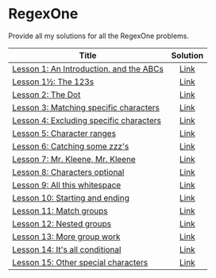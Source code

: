 # RegexOne

Provide all my solutions for all the RegexOne problems.

| Title                                                                                       |                                     Solution                                     |
| ------------------------------------------------------------------------------------------- | :------------------------------------------------------------------------------: |
| [Lesson 1: An Introduction, and the ABCs](https://regexone.com/lesson/introduction_abcs)    | [Link](https://github.com/hungthai1401/regexone/blob/main/lessons/lesson_1_0.md) |
| [Lesson 1½: The 123s](https://regexone.com/lesson/letters_and_digits)                       | [Link](https://github.com/hungthai1401/regexone/blob/main/lessons/lesson_1_1.md) |
| [Lesson 2: The Dot](https://regexone.com/lesson/wildcards_dot)                              |  [Link](https://github.com/hungthai1401/regexone/blob/main/lessons/lesson_2.md)  |
| [Lesson 3: Matching specific characters](https://regexone.com/lesson/matching_characters)   |  [Link](https://github.com/hungthai1401/regexone/blob/main/lessons/lesson_3.md)  |
| [Lesson 4: Excluding specific characters](https://regexone.com/lesson/excluding_characters) |  [Link](https://github.com/hungthai1401/regexone/blob/main/lessons/lesson_4.md)  |
| [Lesson 5: Character ranges](https://regexone.com/lesson/character_ranges)                  |  [Link](https://github.com/hungthai1401/regexone/blob/main/lessons/lesson_5.md)  |
| [Lesson 6: Catching some zzz's](https://regexone.com/lesson/repeating_characters)           |  [Link](https://github.com/hungthai1401/regexone/blob/main/lessons/lesson_6.md)  |
| [Lesson 7: Mr. Kleene, Mr. Kleene](https://regexone.com/lesson/kleene_operators)            |  [Link](https://github.com/hungthai1401/regexone/blob/main/lessons/lesson_7.md)  |
| [Lesson 8: Characters optional](https://regexone.com/lesson/optional_characters)            |  [Link](https://github.com/hungthai1401/regexone/blob/main/lessons/lesson_8.md)  |
| [Lesson 9: All this whitespace](https://regexone.com/lesson/whitespaces)                    |  [Link](https://github.com/hungthai1401/regexone/blob/main/lessons/lesson_9.md)  |
| [Lesson 10: Starting and ending](https://regexone.com/lesson/line_beginning_end)            | [Link](https://github.com/hungthai1401/regexone/blob/main/lessons/lesson_10.md)  |
| [Lesson 11: Match groups](https://regexone.com/lesson/capturing_groups)                     | [Link](https://github.com/hungthai1401/regexone/blob/main/lessons/lesson_11.md)  |
| [Lesson 12: Nested groups](https://regexone.com/lesson/nested_groups)                       | [Link](https://github.com/hungthai1401/regexone/blob/main/lessons/lesson_12.md)  |
| [Lesson 13: More group work](https://regexone.com/lesson/more_groups)                       | [Link](https://github.com/hungthai1401/regexone/blob/main/lessons/lesson_13.md)  |
| [Lesson 14: It's all conditional](https://regexone.com/lesson/conditionals)                 | [Link](https://github.com/hungthai1401/regexone/blob/main/lessons/lesson_14.md)  |
| [Lesson 15: Other special characters](https://regexone.com/lesson/misc_meta_characters)     | [Link](https://github.com/hungthai1401/regexone/blob/main/lessons/lesson_15.md)  |

